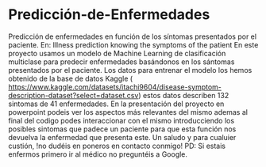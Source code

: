 # Predicción-de-Enfermedades
Predicción de enfermedades en función de los síntomas presentados por el paciente. En: Illness prediction knowing the symptoms of the patient
En este proyecto usamos un modelo de Machine Learning de clasificación multiclase para predecir enfermedades basándonos en los sántomas presentados por el paciente.
Los datos para entrenar el modelo los hemos obtenido de la base de datos Kaggle ( https://www.kaggle.com/datasets/itachi9604/disease-symptom-description-dataset?select=dataset.csv) estos datos describen 132 sintomas de 41 enfermedades.
En la presentación del proyecto en powerpoint podeis ver los aspectos más relevantes del mismo ademas al final del codigo podes interaccionar con el mismo introducciendo los posibles sintomas que padece un paciente para que esta función nos devuelva la enfermedad que presenta este.
Un saludo y para cualuier custión, !no dudéis en poneros en contacto conmigo!
PD: Si estais enfermos primero ir al médico no preguntéis a Google.
